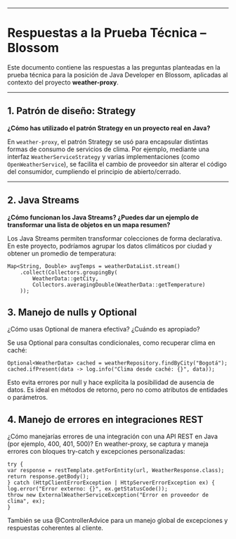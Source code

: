 
---
# Respuestas a la Prueba Técnica – Blossom

Este documento contiene las respuestas a las preguntas planteadas en la prueba técnica para la posición de Java Developer en Blossom, aplicadas al contexto del proyecto **weather-proxy**.

---

## 1. Patrón de diseño: Strategy

**¿Cómo has utilizado el patrón Strategy en un proyecto real en Java?**

En `weather-proxy`, el patrón Strategy se usó para encapsular distintas formas de consumo de servicios de clima. Por ejemplo, mediante una interfaz `WeatherServiceStrategy` y varias implementaciones (como `OpenWeatherService`), se facilita el cambio de proveedor sin alterar el código del consumidor, cumpliendo el principio de abierto/cerrado.

---

## 2. Java Streams

**¿Cómo funcionan los Java Streams? ¿Puedes dar un ejemplo de transformar una lista de objetos en un mapa resumen?**

Los Java Streams permiten transformar colecciones de forma declarativa. En este proyecto, podríamos agrupar los datos climáticos por ciudad y obtener un promedio de temperatura:

```
Map<String, Double> avgTemps = weatherDataList.stream()
    .collect(Collectors.groupingBy(
        WeatherData::getCity,
        Collectors.averagingDouble(WeatherData::getTemperature)
    ));
```

## 3. Manejo de nulls y Optional
¿Cómo usas Optional de manera efectiva? ¿Cuándo es apropiado?

Se usa Optional para consultas condicionales, como recuperar clima en caché:
```
Optional<WeatherData> cached = weatherRepository.findByCity("Bogotá");
cached.ifPresent(data -> log.info("Clima desde caché: {}", data));
```
Esto evita errores por null y hace explícita la posibilidad de ausencia de datos. Es ideal en métodos de retorno, pero no como atributos de entidades o parámetros.

## 4. Manejo de errores en integraciones REST
¿Cómo manejarías errores de una integración con una API REST en Java (por ejemplo, 400, 401, 500)?
En weather-proxy, se captura y maneja errores con bloques try-catch y excepciones personalizadas:
```
try {
var response = restTemplate.getForEntity(url, WeatherResponse.class);
return response.getBody();
} catch (HttpClientErrorException | HttpServerErrorException ex) {
log.error("Error externo: {}", ex.getStatusCode());
throw new ExternalWeatherServiceException("Error en proveedor de clima", ex);
}
```

También se usa @ControllerAdvice para un manejo global de excepciones y respuestas coherentes al cliente.
